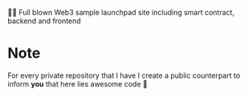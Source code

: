 👨‍🚀 Full blown Web3 sample launchpad site including smart contract, backend and frontend

# Note
For every private repository that I have I create a public counterpart to inform **you** that here lies awesome code 🚀
